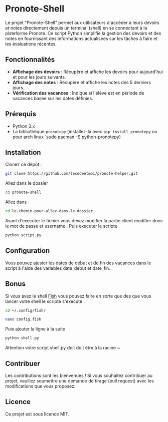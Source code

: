 # Pronote-Shell

Le projet "Pronote-Shell" permet aux utilisateurs d'accéder à leurs devoirs et notes directement depuis un terminal (shell) en se connectant à la plateforme Pronote. Ce script Python simplifie la gestion des devoirs et des notes en fournissant des informations actualisées sur les tâches à faire et les évaluations récentes.

## Fonctionnalités

- **Affichage des devoirs** : Récupère et affiche les devoirs pour aujourd'hui et pour les jours suivants.
- **Affichage des notes** : Récupère et affiche les notes des 5 derniers jours.
- **Vérification des vacances** : Indique si l'élève est en période de vacances basée sur les dates définies.

## Prérequis

- Python 3.x
- La bibliothèque `pronotepy` (installez-la avec `pip install pronotepy` ou pour arch linux `sudo pacman -S python-pronotepy)

## Installation

Clonez ce dépôt :

```bash
git clone https://github.com/lecodeetmoi/pronote-helper.git
```
Allez dans le dossier

```bash
cd pronote-shell
```

Allez dans 

```bash
cd le-chemin-pour-allez-dans-le-dossier
```
Avant d'executer le fichier vous devez modifier la partie client modifier donc le mot de passe et username . Puis executer le scripte 

```bash
python script.py
```
## Configuration

Vous pouvez ajuster les dates de début et de fin des vacances dans le script à l'aide des variables date_debut et date_fin.

## Bonus 

Si vous avez le shell [Fish](https://fishshell.com/) vous pouvez faire en sorte que des que vous lancer votre shell le scripte s'execute . 

```bash
cd ~/.config/fish/

```

```bash
nano config.fish
```

Puis ajouter la ligne à la suite 

```bash
python shell.py
```

Attention votre script shell.py doit doit être à la racine **~**



## Contribuer

Les contributions sont les bienvenues ! Si vous souhaitez contribuer au projet, veuillez soumettre une demande de tirage (pull request) avec les modifications que vous proposez.

## Licence

Ce projet est sous licence MIT.